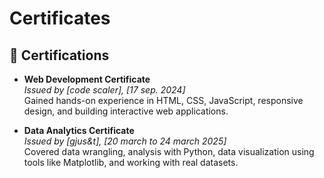 # Certificates
## 📜 Certifications

- **Web Development Certificate**  
  *Issued by [code scaler], [17 sep. 2024]*  
  Gained hands-on experience in HTML, CSS, JavaScript, responsive design, and building interactive web applications.

- **Data Analytics Certificate**  
  *Issued by [gjus&t], [20 march to 24 march 2025]*  
  Covered data wrangling, analysis with Python, data visualization using tools like Matplotlib, and working with real datasets.
